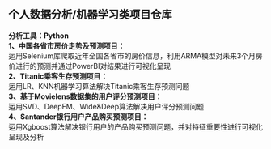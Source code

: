 ## 个人数据分析/机器学习类项目仓库  
**分析工具：Python**  
**1、中国各省市房价走势及预测项目：**  
运用Selenium库爬取近年全国各省市的房价信息，利用ARMA模型对未来3个月房价进行的预测并通过PowerBI对结果进行可视化呈现    
**2、Titanic乘客生存预测项目：**  
运用LR、KNN机器学习算法解决Titanic乘客生存预测问题  
**3、基于Movielens数据集的用户评分预测项目：**  
运用SVD、DeepFM、Wide&Deep算法解决用户评分预测问题  
**4、Santander银行用户产品购买预测项目：**  
运用Xgboost算法解决银行用户的产品购买预测问题，并对特征重要性进行可视化呈现及分析  
